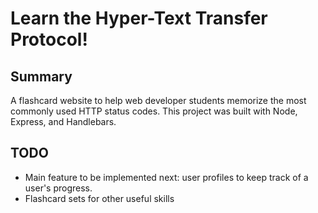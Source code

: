 Learn the Hyper-Text Transfer Protocol!
==============
## Summary
A flashcard website to help web developer students memorize the most commonly used HTTP status codes. This project was built with Node, Express, and Handlebars.

## TODO
- Main feature to be implemented next: user profiles to keep track of a user's progress.
- Flashcard sets for other useful skills
